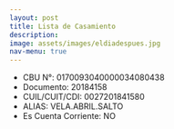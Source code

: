 ```yaml
---
layout: post
title: Lista de Casamiento
description:
image: assets/images/eldiadespues.jpg
nav-menu: true
---
```


- CBU N°: 0170093040000034080438
- Documento: 20184158
- CUIL/CUIT/CDI: 0027201841580
- ALIAS: VELA.ABRIL.SALTO
- Es Cuenta Corriente: NO
